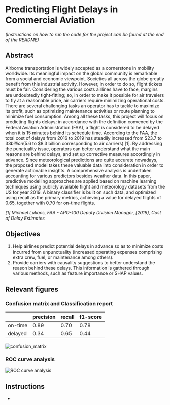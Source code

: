 # Predicting Flight Delays in Commercial Aviation

*(Instructions on how to run the code for the project can be found at the end of the README)*

## Abstract

Airborne transportation is widely accepted as a cornerstone in mobility worldwide. Its meaningful impact on the global community is remarkable from a social and economic viewpoint. Societies all across the globe greatly benefit from this industrial activity. However, in order to do so, flight tickets must be fair. Considering the various costs airlines have to face, margins are undoubtedly tight-fitting; so, in order to make it possible for air travelers to fly at a reasonable price, air carriers require minimizing operational costs. There are several challenging tasks an operator has to tackle to maximize its profit, such as optimizing maintenance activities or route planning to minimize fuel consumption.  Among all these tasks, this project will focus on predicting flights delays; in accordance with the definition convened by the Federal Aviation Administration (FAA), a flight is considered to be delayed when it is 15 minutes behind its schedule time. According to the FAA, the total cost of delays from 2016 to 2019 has steadily increased from $23.7 to $33 billion ($5.6 to $8.3 billion corresponding to air carriers) [1]. By addressing the punctuality issue, operators can better understand what the main reasons are behind delays, and set up corrective measures accordingly in advance. Since meteorological predictions are quite accurate nowadays, the proposed model takes these valuable data into consideration in order to generate actionable insights. A comprehensive analysis is undertaken accounting for various predictors besides weather data. In this paper, predictive modelling approaches are applied based on machine learning techniques using publicly available flight and meteorology datasets from the US for year 2019. A binary classifier is built on such data, and optimized using recall as the primary metrics, achieving a value for delayed flights of 0.65, together with 0.70 for on-time flights.

*\[1] Michael Lukacs, FAA - APO-100 Deputy Division Manager, \[2019], Cost of Delay Estimates*


## Objectives

1. Help airlines predict potential delays in advance so as to minimize costs incurred from unpunctuality (increased operating expenses comprising extra crew, fuel, or maintenance among others).
2. Provide carriers with causality suggestions to better understand the reason behind these delays. This information is gathered through various methods, such as feature importance or SHAP values.


## Relevant figures

### Confusion matrix and Classification report

|                |     precision    |     recall    |     f1-score    |
|----------------|------------------|---------------|-----------------|
|     on-time    |     0.89         |     0.70      |     0.78        |
|     delayed    |     0.34         |     0.65      |     0.44        |

![confusion_matrix](https://user-images.githubusercontent.com/71399207/117335574-97826080-ae9b-11eb-8db9-fe170161a2e3.png)

### ROC curve analysis

![ROC curve analysis](https://user-images.githubusercontent.com/71399207/117335798-d4e6ee00-ae9b-11eb-8821-2643de56633d.png)


## Instructions

- 
